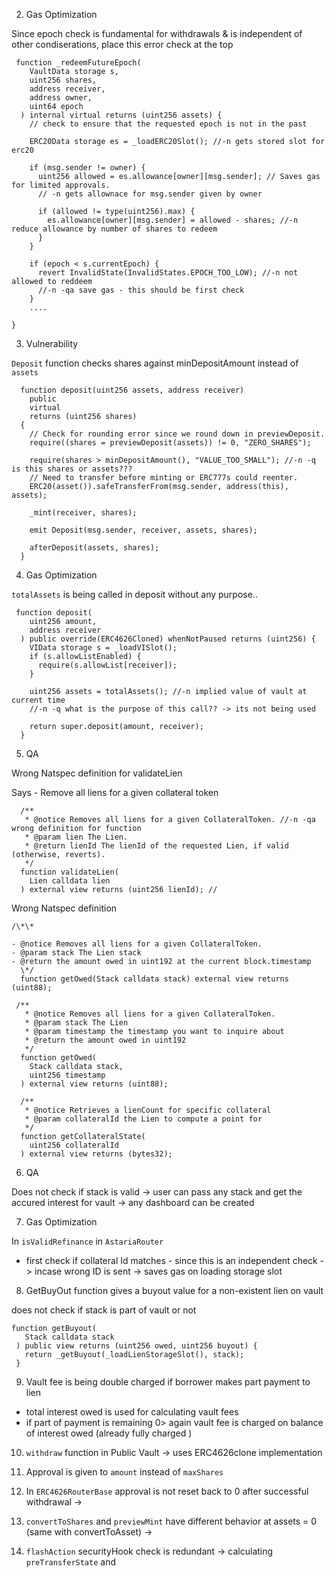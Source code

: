 

2. Gas Optimization

Since epoch check is fundamental for withdrawals & is independent of other condiserations, place this error check at the top

```
 function _redeemFutureEpoch(
    VaultData storage s,
    uint256 shares,
    address receiver,
    address owner,
    uint64 epoch
  ) internal virtual returns (uint256 assets) {
    // check to ensure that the requested epoch is not in the past

    ERC20Data storage es = _loadERC20Slot(); //-n gets stored slot for erc20

    if (msg.sender != owner) {
      uint256 allowed = es.allowance[owner][msg.sender]; // Saves gas for limited approvals.
      // -n gets allownace for msg.sender given by owner

      if (allowed != type(uint256).max) {
        es.allowance[owner][msg.sender] = allowed - shares; //-n reduce allowance by number of shares to redeem
      }
    }

    if (epoch < s.currentEpoch) {
      revert InvalidState(InvalidStates.EPOCH_TOO_LOW); //-n not allowed to reddeem
      //-n -qa save gas - this should be first check
    }
    ....

}
```

3. Vulnerability

`Deposit` function checks shares against minDepositAmount instead of `assets`

```
  function deposit(uint256 assets, address receiver)
    public
    virtual
    returns (uint256 shares)
  {
    // Check for rounding error since we round down in previewDeposit.
    require((shares = previewDeposit(assets)) != 0, "ZERO_SHARES");

    require(shares > minDepositAmount(), "VALUE_TOO_SMALL"); //-n -q is this shares or assets???
    // Need to transfer before minting or ERC777s could reenter.
    ERC20(asset()).safeTransferFrom(msg.sender, address(this), assets);

    _mint(receiver, shares);

    emit Deposit(msg.sender, receiver, assets, shares);

    afterDeposit(assets, shares);
  }
```

4. Gas Optimization

`totalAssets` is being called in deposit without any purpose..

```
 function deposit(
    uint256 amount,
    address receiver
  ) public override(ERC4626Cloned) whenNotPaused returns (uint256) {
    VIData storage s = _loadVISlot();
    if (s.allowListEnabled) {
      require(s.allowList[receiver]);
    }

    uint256 assets = totalAssets(); //-n implied value of vault at current time
    //-n -q what is the purpose of this call?? -> its not being used

    return super.deposit(amount, receiver);
  }

```

5. QA

Wrong Natspec definition for validateLien

Says - Remove all liens for a given collateral token

```
  /**
   * @notice Removes all liens for a given CollateralToken. //-n -qa wrong definition for function
   * @param lien The Lien.
   * @return lienId The lienId of the requested Lien, if valid (otherwise, reverts).
   */
  function validateLien(
    Lien calldata lien
  ) external view returns (uint256 lienId); //

```

Wrong Natspec definition

```
/\*\*

- @notice Removes all liens for a given CollateralToken.
- @param stack The Lien stack
- @return the amount owed in uint192 at the current block.timestamp
  \*/
  function getOwed(Stack calldata stack) external view returns (uint88);
```

```
 /**
   * @notice Removes all liens for a given CollateralToken.
   * @param stack The Lien
   * @param timestamp the timestamp you want to inquire about
   * @return the amount owed in uint192
   */
  function getOwed(
    Stack calldata stack,
    uint256 timestamp
  ) external view returns (uint88);
```

```
  /**
   * @notice Retrieves a lienCount for specific collateral
   * @param collateralId the Lien to compute a point for
   */
  function getCollateralState(
    uint256 collateralId
  ) external view returns (bytes32);
```

6. QA

Does not check if stack is valid -> user can pass any stack and get
the accured interest for vault -> any dashboard can be created

7. Gas Optimization

In `isValidRefinance` in `AstariaRouter`

- first check if collateral Id matches - since this is an independent check -> incase wrong ID is sent -> saves gas on loading storage slot

8.  GetBuyOut function gives a buyout value for a non-existent lien on vault

does not check if stack is part of vault or not

```
function getBuyout(
   Stack calldata stack
 ) public view returns (uint256 owed, uint256 buyout) {
   return _getBuyout(_loadLienStorageSlot(), stack);
 }
```

9. Vault fee is being double charged if borrower makes part payment to lien

- total interest owed is used for calculating vault fees
- if part of payment is remaining 0> again vault fee is charged on balance of interest owed
(already fully charged )


10. `withdraw` function in Public Vault -> uses ERC4626clone implementation

  1. Approval is given to `amount` instead of `maxShares`
  2. In `ERC4626RouterBase` approval is not reset back to 0 after successful withdrawal -> 

11. `convertToShares` and `previewMint` have different behavior at assets = 0 (same with convertToAsset) -> 


12. `flashAction` securityHook check is redundant -> calculating
`preTransferState` and 